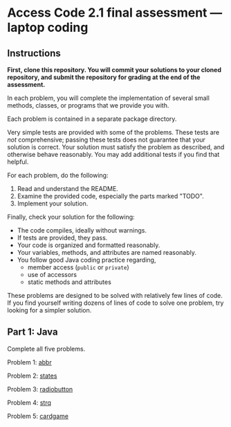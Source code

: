 # Access Code 2.1 final assessment &mdash; laptop coding

## Instructions

**First, clone this repository. You will commit your solutions to your cloned
repository, and submit the repository for grading at the end of the
assessment.**

In each problem, you will complete the implementation of several small methods,
classes, or programs that we provide you with.

Each problem is contained in a separate package directory.

Very simple tests are provided with some of the problems. These tests are _not_
comprehensive; passing these tests does not guarantee that your solution is
correct. Your solution must satisfy the problem as described, and otherwise
behave reasonably. You may add additional tests if you find that helpful.

For each problem, do the following:

1. Read and understand the README.
2. Examine the provided code, especially the parts marked "TODO".
3. Implement your solution.

Finally, check your solution for the following:

- The code compiles, ideally without warnings.
- If tests are provided, they pass.
- Your code is organized and formatted reasonably.
- Your variables, methods, and attributes are named reasonably.
- You follow good Java coding practice regarding,
  - member access (`public` or `private`)
  - use of accessors
  - static methods and attributes

These problems are designed to be solved with relatively few lines of code. If
you find yourself writing dozens of lines of code to solve one problem, try
looking for a simpler solution.


## Part 1: Java

Complete all five problems.

Problem 1: [abbr](src/abbr)

Problem 2: [states](src/states)

Problem 3: [radiobutton](src/radiobutton)

Problem 4: [strq](src/strq)

Problem 5: [cardgame](src/cardgame)

